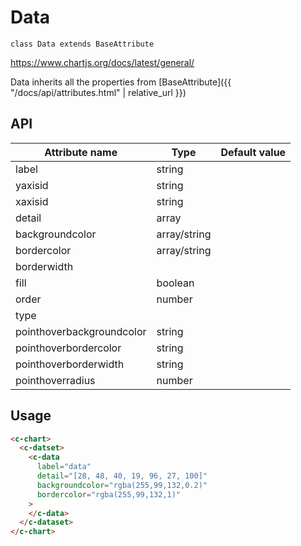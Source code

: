# Data
`class Data extends BaseAttribute`

https://www.chartjs.org/docs/latest/general/

Data inherits all the properties from [BaseAttribute]({{ "/docs/api/attributes.html" | relative_url }})

## API

| Attribute name | Type | Default value
| --- | --- | ---
| label | string |
| yaxisid | string |
| xaxisid | string |
| detail | array |
| backgroundcolor | array/string |
| bordercolor | array/string |
| borderwidth | |
| fill | boolean |
| order | number |
| type | |
| pointhoverbackgroundcolor | string |
| pointhoverbordercolor | string |
| pointhoverborderwidth | string |
| pointhoverradius | number |

## Usage

```html
<c-chart>
  <c-datset>
    <c-data
      label="data"
      detail="[28, 48, 40, 19, 96, 27, 100]"
      backgroundcolor="rgba(255,99,132,0.2)"
      bordercolor="rgba(255,99,132,1)"
    >
    </c-data>
  </c-dataset>
</c-chart>
```
